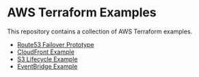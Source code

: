 # AWS Terraform Examples

This repository contains a collection of AWS Terraform examples.

- [Route53 Failover Prototype ](./networking-content-delivery/route53)
- [CloudFront Example ](./networking-content-delivery/cloudfront)
- [S3 Lifecycle Example ](./storage/s3/life-cycle)
- [EventBridge Example](./application-integration/eventbridge)
